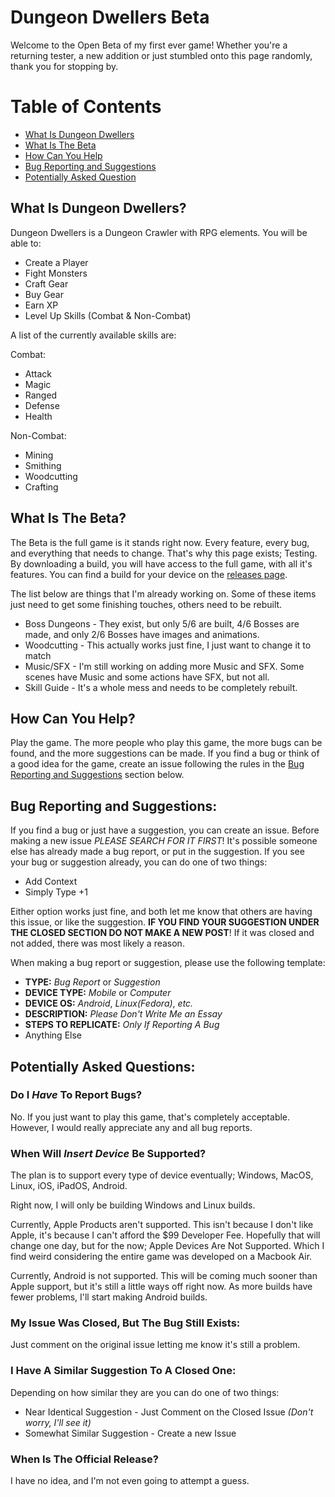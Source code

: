 # Dungeon Dwellers Beta

Welcome to the Open Beta of my first ever game! Whether you're a returning tester, a new addition or just stumbled onto this page randomly, thank you for stopping by.

# Table of Contents
* [What Is Dungeon Dwellers](https://github.com/Drinkingpants74/Dungeon_Dwellers-Beta/#what-is-dungeon-dwellers)
* [What Is The Beta](https://github.com/Drinkingpants74/Dungeon_Dwellers-Beta/#what-is-the-beta)
* [How Can You Help](https://github.com/Drinkingpants74/Dungeon_Dwellers-Beta/#how-can-you-help)
* [Bug Reporting and Suggestions](https://github.com/Drinkingpants74/Dungeon_Dwellers-Beta/#bug-reporting-and-suggestions)
* [Potentially Asked Question](https://github.com/Drinkingpants74/Dungeon_Dwellers-Beta/#potentially-asked-questions)

## What Is Dungeon Dwellers?

Dungeon Dwellers is a Dungeon Crawler with RPG elements. You will be able to:
* Create a Player
* Fight Monsters
* Craft Gear
* Buy Gear
* Earn XP
* Level Up Skills (Combat & Non-Combat)

A list of the currently available skills are:

Combat:
* Attack
* Magic
* Ranged
* Defense
* Health

Non-Combat:
* Mining
* Smithing
* Woodcutting
* Crafting

## What Is The Beta?

The Beta is the full game is it stands right now. Every feature, every bug, and everything that needs to change. That's why this page exists; Testing.
By downloading a build, you will have access to the full game, with all it's features. You can find a build for your device on the
[releases page](https://github.com/Drinkingpants74/Dungeon_Dwellers-Beta/releases).

The list below are things that I'm already working on. Some of these items just need to get some finishing touches, others need to be rebuilt.
* Boss Dungeons - They exist, but only 5/6 are built, 4/6 Bosses are made, and only 2/6 Bosses have images and animations.
* Woodcutting - This actually works just fine, I just want to change it to match
* Music/SFX - I'm still working on adding more Music and SFX. Some scenes have Music and some actions have SFX, but not all.
* Skill Guide - It's a whole mess and needs to be completely rebuilt.


## How Can You Help?

Play the game. The more people who play this game, the more bugs can be found, and the more suggestions can be made. If you find a bug or think of a good idea for the game, create an issue following the rules in the [Bug Reporting and Suggestions](https://github.com/Drinkingpants74/Dungeon_Dwellers-Beta/edit/main/README.md#bug-reporting-and-suggestions) section below.


## Bug Reporting and Suggestions:
If you find a bug or just have a suggestion, you can create an issue. Before making a new issue _PLEASE SEARCH FOR IT FIRST_!
It's possible someone else has already made a bug report, or put in the suggestion. If you see your bug or suggestion already, you can do one of two things:

* Add Context
* Simply Type +1

Either option works just fine, and both let me know that others are having this issue, or like the suggestion.
__IF YOU FIND YOUR SUGGESTION UNDER THE CLOSED SECTION DO NOT MAKE A NEW POST__!
If it was closed and not added, there was most likely a reason.

When making a bug report or suggestion, please use the following template:

* __TYPE:__ _Bug Report_ or _Suggestion_
* __DEVICE TYPE:__ _Mobile_ or _Computer_
* __DEVICE OS:__ _Android_, _Linux(Fedora)_, _etc._
* __DESCRIPTION:__ _Please Don't Write Me an Essay_
* __STEPS TO REPLICATE:__ _Only If Reporting A Bug_
* Anything Else


## Potentially Asked Questions:

### Do I _Have_ To Report Bugs?
No. If you just want to play this game, that's completely acceptable.
However, I would really appreciate any and all bug reports.

### When Will _Insert Device_ Be Supported?
The plan is to support every type of device eventually; Windows, MacOS, Linux, iOS, iPadOS, Android.

Right now, I will only be building Windows and Linux builds.

Currently, Apple Products aren't supported. This isn't because I don't like Apple, it's because I can't afford the $99 Developer Fee.
Hopefully that will change one day, but for the now; Apple Devices Are Not Supported. Which I find weird considering the entire game
was developed on a Macbook Air.

Currently, Android is not supported. This will be coming much sooner than Apple support, but it's still a little ways off right now.
As more builds have fewer problems, I'll start making Android builds.

### My Issue Was Closed, But The Bug Still Exists:
Just comment on the original issue letting me know it's still a problem.

### I Have A Similar Suggestion To A Closed One:
Depending on how similar they are you can do one of two things:
* Near Identical Suggestion - Just Comment on the Closed Issue _(Don't worry, I'll see it)_
* Somewhat Similar Suggestion - Create a new Issue


### When Is The Official Release?
I have no idea, and I'm not even going to attempt a guess.
